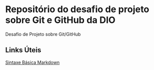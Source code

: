 # Repositório do desafio de projeto sobre Git e GitHub da DIO
Desafio de Projeto sobre Git/GitHub

## Links Úteis
[Sintaxe Básica Markdown](https://www.markdownguide.org/getting-started/)
